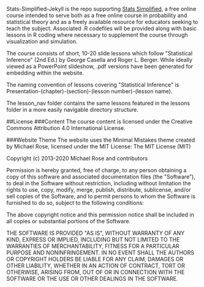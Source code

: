 Stats-Simplified-Jekyll is the repo supporting [Stats Simplified](https://www.statssimplified.org), a free online course intended to serve both as a free online course in probability and statistical theory and as a freely available resource for educators seeking to teach the subject.  Associated .R codefiles will be provided along with basic lessons in R coding where necessary to supplement the course through visualization and simulation.

The course consists of short, 10-20 slide lessons which follow "Statistical Inference" (2nd Ed.) by George Casella and Roger L. Berger.  While ideally viewed as a PowerPoint slideshow, .pdf versions have been generated for embedding within the website.

The naming convention of lessons covering "Statistical Inference" is Presentation-(chapter)-(section)-(lesson number)-(lesson name).

The lesson_nav folder contains the same lessons featured in the lessons folder in a more easily navigable directory structure.

##License
###Content
The course content is licensed under the Creative Commons Attribution 4.0 International License.


###Website Theme
The website uses the Minimal Mistakes theme created by Michael Rose, licensed under the MIT License:
The MIT License (MIT)

Copyright (c) 2013-2020 Michael Rose and contributors

Permission is hereby granted, free of charge, to any person obtaining a copy
of this software and associated documentation files (the "Software"), to deal
in the Software without restriction, including without limitation the rights
to use, copy, modify, merge, publish, distribute, sublicense, and/or sell
copies of the Software, and to permit persons to whom the Software is
furnished to do so, subject to the following conditions:

The above copyright notice and this permission notice shall be included in all
copies or substantial portions of the Software.

THE SOFTWARE IS PROVIDED "AS IS", WITHOUT WARRANTY OF ANY KIND, EXPRESS OR
IMPLIED, INCLUDING BUT NOT LIMITED TO THE WARRANTIES OF MERCHANTABILITY,
FITNESS FOR A PARTICULAR PURPOSE AND NONINFRINGEMENT. IN NO EVENT SHALL THE
AUTHORS OR COPYRIGHT HOLDERS BE LIABLE FOR ANY CLAIM, DAMAGES OR OTHER
LIABILITY, WHETHER IN AN ACTION OF CONTRACT, TORT OR OTHERWISE, ARISING FROM,
OUT OF OR IN CONNECTION WITH THE SOFTWARE OR THE USE OR OTHER DEALINGS IN THE
SOFTWARE.